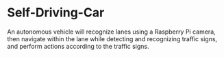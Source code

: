 # Self-Driving-Car
An autonomous vehicle will recognize lanes using a Raspberry Pi camera, then navigate within the lane while detecting and recognizing traffic signs, and perform actions according to the traffic signs.
